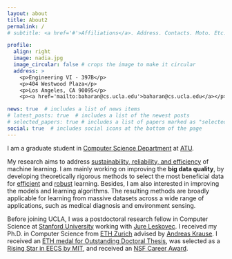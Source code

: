 ```yaml
---
layout: about
title: About2
permalink: /
# subtitle: <a href='#'>Affiliations</a>. Address. Contacts. Moto. Etc.

profile:
  align: right
  image: nadia.jpg
  image_circular: false # crops the image to make it circular
  address: >
    <p>Engineering VI - 397B</p>
    <p>404 Westwood Plaza</p>
    <p>Los Angeles, CA 90095</p>
    <p><a href='mailto:baharan@cs.ucla.edu'>baharan@cs.ucla.edu</a></p>

news: true  # includes a list of news items
# latest_posts: true  # includes a list of the newest posts
# selected_papers: true # includes a list of papers marked as "selected={true}"
social: true  # includes social icons at the bottom of the page
---
```


I am a graduate student in [Computer Science Department](https://mcs.atu.ac.ir/en) at [ATU](https://atu.ac.ir/en).
                    
My research aims to address [sustainability, reliability, and efficiency](https://baharanm.github.io/projects/) of machine learning. I am mainly working on improving the <b>big data quality</b>, by developing theoretically rigorous methods to select the most beneficial data for [efficient](projects/#efficiency) and [robust](projects/#robustness) learning. Besides, I am also interested in improving the models and learning algorithms. The resulting methods are broadly applicable for learning from massive datasets across a wide range of applications, such as medical diagnosis and environment sensing.

<!-- My research focuses on developing new methods that enable efficient machine learning from massive datasets. More specifically, I am interested in designing techniques that can gain insights from the underlying data structure by utilizing complex and higher-order interactions between data points. The extracted information can be used to efficiently explore and robustly learn from datasets that are too large to be dealt with by traditional approaches. My methods have immediate application to high-impact problems where massive data volumes prohibit efficient learning and inference, such as huge image collections, recommender systems, Web and social services, video and other large data streams. -->


Before joining UCLA, I was a postdoctoral research fellow in Computer Science at [Stanford University](https://www.cs.ucla.edu/) working with [Jure Leskovec](https://cs.stanford.edu/people/jure/). I received my Ph.D. in Computer Science from [ETH Zurich](https://ethz.ch/en.html) advised by [Andreas Krause](https://las.inf.ethz.ch/krausea/). I received an [ETH medal for Outstanding Doctoral Thesis](https://ethz.ch/content/dam/ethz/main/eth-zurich/education/auszeichnungen-preise/files/eth-medaille/medaille-doktorarbeit-2017.pdf), was selected as a [Rising Star in EECS by MIT](https://risingstars18-eecs.mit.edu/participant-mirzasoleiman/), and received an [NSF Career Award](https://samueli.ucla.edu/ucla-computer-scientist-receives-nsf-career-award-to-improve-sustainability-in-machine-learning/). <br /><br />

